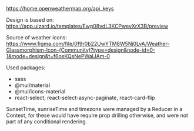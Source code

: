 https://home.openweathermap.org/api_keys

Design is based on: https://app.uizard.io/templates/Ewg08vdL3KCPwevXrX3B/preview

Source of weather icons: https://www.figma.com/file/0f9r0b22UwYTM8W5Nj0LvA/Weather-Glassmorphism-Icon-(Community)?type=design&node-id=0-1&mode=design&t=f6osKQsNePWalJAm-0

Used packages:

- sass
- @mui/material
- @mui/icons-material
- react-select; react-select-async-paginate, react-card-flip

SunsetTime, sunriseTime and timezone were managed by a Reducer in a Context, for these would have require prop drilling otherwise, and were not part of any conditional rendering.
